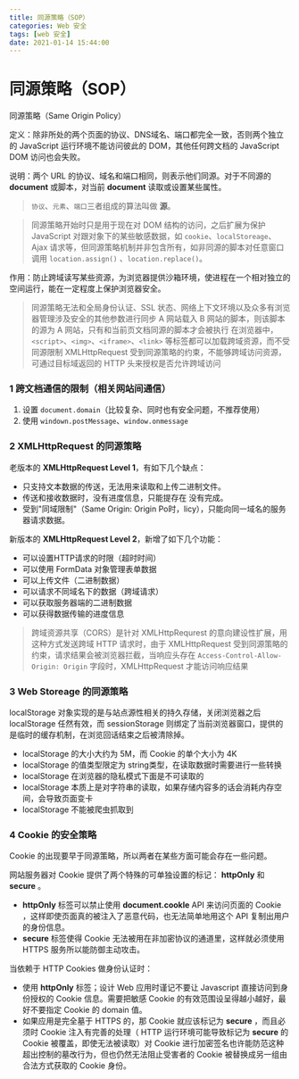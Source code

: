 ```yaml
---
title: 同源策略（SOP）
categories: Web 安全
tags: [web 安全]
date: 2021-01-14 15:44:00
---
```


# 同源策略（SOP）

同源策略（Same Origin Policy）

定义：除非所处的两个页面的协议、DNS域名、端口都完全一致，否则两个独立的 JavaScript 运行环境不能访问彼此的 DOM，其他任何跨文档的 JavaScript DOM 访问也会失败。

说明：两个 URL 的协议、域名和端口相同，则表示他们同源。对于不同源的 **document** 或脚本，对当前 **document** 读取或设置某些属性。

> `协议`、`元素`、`端口`三者组成的算法叫做 **源**。

> 同源策略开始时只是用于现在对 DOM 结构的访问，之后扩展为保护 JavaScript 对跟对象下的某些敏感数据，如 `cookie`、`localStoreage`、Ajax 请求等，但同源策略机制并非包含所有，如非同源的脚本对任意窗口调用 `location.assign()` 、`location.replace()`。

作用：防止跨域读写某些资源，为浏览器提供沙箱环境，使进程在一个相对独立的空间运行，能在一定程度上保护浏览器安全。

> 同源策略无法和全局身份认证、SSL 状态、网络上下文环境以及众多有浏览器管理涉及安全的其他参数进行同步
> A 网站载入 B 网站的脚本，则该脚本的源为 A 网站，只有和当前页文档同源的脚本才会被执行
> 在浏览器中，`<script>`、`<img>`、`<iframe>`、`<link>` 等标签都可以加载跨域资源，而不受同源限制
> XMLHttpRequest 受到同源策略的约束，不能够跨域访问资源，可通过目标域返回的 HTTP 头来授权是否允许跨域访问

### 1 跨文档通信的限制（相关网站间通信）
1. 设置 `document.domain`（比较复杂、同时也有安全问题，不推荐使用）
2. 使用 `windown.postMessage`、`window.onmessage`


### 2 XMLHttpRequest 的同源策略
老版本的 **XMLHttpRequest Level 1**，有如下几个缺点：
* 只支持文本数据的传送，无法用来读取和上传二进制文件。
* 传送和接收数据时，没有进度信息，只能提存在 没有完成。
* 受到"同域限制"（Same Origin: Origin  Po时，licy），只能向同一域名的服务器请求数据。

新版本的 **XMLHttpRequest Level 2**，新增了如下几个功能：
* 可以设置HTTP请求的时限（超时时间）
* 可以使用 FormData 对象管理表单数据
* 可以上传文件（二进制数据）
* 可以请求不同域名下的数据（跨域请求）
* 可以获取服务器端的二进制数据
* 可以获得数据传输的进度信息

> 跨域资源共享（CORS）是针对 XMLHttpRequrest 的意向建设性扩展，用这种方式发送跨域 HTTP 请求时，由于 XMLHttpRequest 受到同源策略的约束，请求结果会被浏览器拦截，当响应头存在 `Access-Control-Allow-Origin: Origin` 字段时，XMLHttpRequest 才能访问响应结果

### 3 Web Storeage 的同源策略

localStorage 对象实现的是与站点源性相关的持久存储，关闭浏览器之后 localStorage 任然有效，而 sessionStorage 则绑定了当前浏览器窗口，提供的是临时的缓存机制，在浏览回话结束之后被清除掉。

* localStorage 的大小大约为 5M，而 Cookie 的单个大小为 4K
* localStorage 的值类型限定为 string类型，在读取数据时需要进行一些转换
* localStorage 在浏览器的隐私模式下面是不可读取的
* localStorage 本质上是对字符串的读取，如果存储内容多的话会消耗内存空间，会导致页面变卡
* localStorage 不能被爬虫抓取到


### 4 Cookie 的安全策略

Cookie 的出现要早于同源策略，所以两者在某些方面可能会存在一些问题。

网站服务器对 Cookie 提供了两个特殊的可单独设置的标记： **httpOnly** 和 **secure** 。
* **httpOnly** 标签可以禁止使用 **document.cookle** API 来访问页面的 Cookie ，这样即使页面真的被注入了恶意代码，也无法简单地用这个 API 复制出用户的身份信息。
* **secure** 标签使得 Cookie 无法被用在非加密协议的通道里，这样就必须使用 HTTPS 服务所以能防御主动攻击。

当依赖于 HTTP Cookies 做身份认证时：
* 使用 **httpOnly** 标签；设计 Web 应用时谨记不要让 Javascript 直接访问到身份授权的 Cookie 信息。需要把敏感 Cookie 的有效范围设呈得越小越好，最好不要指定 Cookie 的 domain 值。
* 如果应用是完全墓于 HTTPS 的，那 Cookie 就应该标记为 **secure** ，而且必须时 Cookie 注入有完善的处理（ HTTP 运行环境可能导致标记为 **secure** 的 Cookie 被覆盖，即使无法被读取）对 Cookie 进行加密签名也许能防范这种超出控制的墓改行为，但也仍然无法阻止受害者的 Cookie 被替换成另一组由合法方式获取的 Cookie 身份。